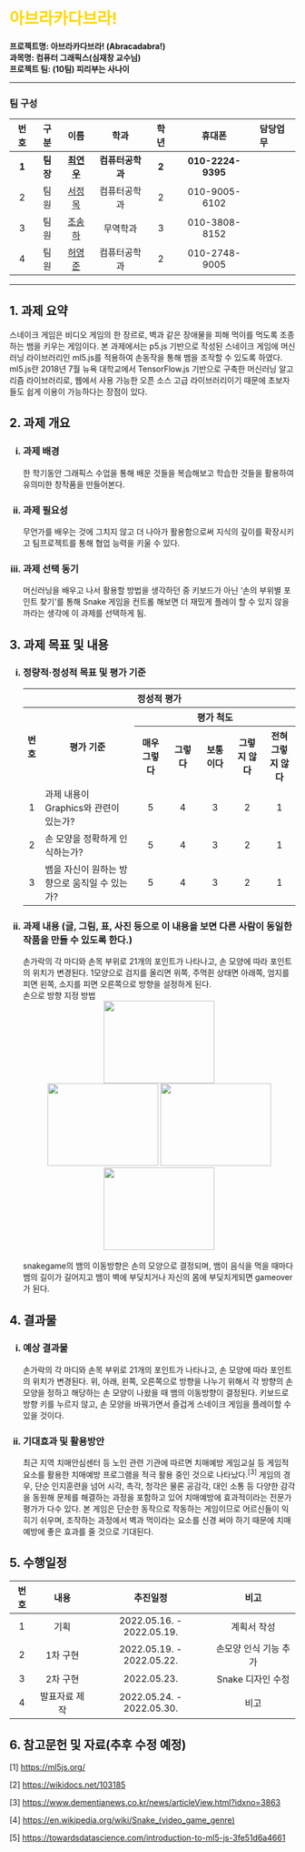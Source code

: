 # <span style="color:gold">아브라카다브라!</span>
#### 프로젝트명: 아브라카다브라! (Abracadabra!)<br/>과목명: 컴퓨터 그래픽스(심재창 교수님)<br/>프로젝트 팀: (10팀) 피리부는 사나이<hr/>
### 팀 구성
|   번호   |   구분  |                   이름                  |      학과     |   학년  |      휴대폰     |   담당업무   |
|:-------:|:------:|:---------------------------------------:|:--------------:|:------:|:---------------:|:------------|
|  **1**  | **팀장**|**[최연우](https://github.com/wafla)**    |**컴퓨터공학과**|  **2** |**010-2224-9395**|             |
|    2    |   팀원  | [서정목](https://github.com/SeoJeongmok) |  컴퓨터공학과  |   2    |  010-9005-6102  |             |
|    3    |   팀원  | [조송하](https://github.com/Song-haJo)   |    무역학과    |   3    |  010-3808-8152  |             |
|    4    |   팀원  | [허영준](https://github.com/telecom9005) |  컴퓨터공학과  |   2    |  010-2748-9005  |             |
<hr/>

## 1. 과제 요약
스네이크 게임은 비디오 게임의 한 장르로, 벽과 같은 장애물을 피해 먹이를 먹도록 조종하는 뱀을 키우는 게임이다. 본 과제에서는 p5.js 기반으로 작성된 스네이크 게임에 머신러닝 라이브러리인 ml5.js를 적용하여 손동작을 통해 뱀을 조작할 수 있도록 하였다. ml5.js란 2018년 7월 뉴욕 대학교에서 TensorFlow.js 기반으로 구축한 머신러닝 알고리즘 라이브러리로, 웹에서 사용 가능한 오픈 소스 고급 라이브러리이기 때문에 초보자들도 쉽게 이용이 가능하다는 장점이 있다.
## 2. 과제 개요
<ol type="i">
    <h3><li>과제 배경</li></h3>
    한 학기동안 그래픽스 수업을 통해 배운 것들을 복습해보고 학습한 것들을 활용하여 유의미한 창작품을 만들어본다.
    <h3><li>과제 필요성</li></h3>
    무언가를 배우는 것에 그치지 않고 더 나아가 활용함으로써 지식의 깊이를 확장시키고 팀프로젝트를 통해 협업 능력을 키울 수 있다.
    <h3><li>과제 선택 동기</li></h3>
    머신러닝을 배우고 나서 활용할 방법을 생각하던 중 키보드가 아닌 ‘손의 부위별 포인트 찾기’를 통해 Snake 게임을 컨트롤 해보면 더 재밌게 플레이 할 수 있지 않을까라는 생각에 이 과제를 선택하게 됨.
</ol>

## 3. 과제 목표 및 내용
<ol type="i">
    <h3><li>정량적·정성적 목표 및 평가 기준</li></h3>
    <table>
        <thead>
            <tr>
                <th colspan="7">정성적 평가</th>
            </tr>
        </thead>
        <tbody>
            <tr>
                <th rowspan="2">번호</th>
                <th rowspan="2" width="400px">평가 기준</th>
                <th colspan="5">평가 척도</th>
            </tr>
            <tr>
                <th width="120px">매우 그렇다</th>
                <th width="120px">그렇다</th>
                <th width="120px">보통이다</th>
                <th width="120px">그렇지 않다</th>
                <th width="120px">전혀 그렇지 않다</th>
            </tr>
            <tr>
                <td align="center">1</td>
                <td>과제 내용이 Graphics와 관련이 있는가?</td>
                <td align="center">5</td>
                <td align="center">4</td>
                <td align="center">3</td>
                <td align="center">2</td>
                <td align="center">1</td>
            </tr>
            <tr>
                <td align="center">2</td>
                <td>손 모양을 정확하게 인식하는가?</td>
                <td align="center">5</td>
                <td align="center">4</td>
                <td align="center">3</td>
                <td align="center">2</td>
                <td align="center">1</td>
            </tr>
            <tr>
                <td align="center">3</td>
                <td>뱀을 자신이 원하는 방향으로 움직일 수 있는가?</td>
                <td align="center">5</td>
                <td align="center">4</td>
                <td align="center">3</td>
                <td align="center">2</td>
                <td align="center">1</td>
            </tr>
        </tbody>
    </table>
    <h3><li>과제 내용 (글, 그림, 표, 사진 등으로 이 내용을 보면 다른 사람이 동일한 작품을 만들 수 있도록 한다.)</li></h3>
    손가락의 각 마디와 손목 부위로 21개의 포인트가 나타나고, 손 모양에 따라 포인트의 위치가 변경된다.
    1모양으로 검지를 올리면 위쪽, 주먹쥔 상태면 아래쪽, 엄지를 피면 왼쪽, 소지를 피면 오른쪽으로 방향을 설정하게 된다.<br/>
    손으로 방향 지정 방법<br/>
    <div align="center">
        <img width="195px" height="145px" src="https://user-images.githubusercontent.com/102509603/169253224-041bb900-0f92-46f3-b136-f3b2bfdd0028.png"/>
    </div>
    <div align="center">
        <img width="195px" height="145px" src="https://user-images.githubusercontent.com/102509603/169256768-f8b3ccb0-2155-40ee-925c-81be35ec8ec4.png"/>
        <img width="195px" height="145px" src="https://user-images.githubusercontent.com/102509603/169256106-72e3e64a-77e8-4a1e-9f6a-e8fb9a3dccac.png"/>
    </div>
    <div align="center">
        <img width="195px" height="145px" src="https://user-images.githubusercontent.com/102509603/169255285-7e919de5-c45b-429d-b871-0572356d6b34.png"/>
    </div>
    <div align="center">
    </div>
        <br/>
    snakegame의 뱀의 이동방향은 손의 모양으로 결정되며, 뱀이 음식을 먹을 때마다 뱀의 길이가 길어지고 뱀이 벽에 부딪치거나 자신의 몸에 부딪치게되면 gameover가 된다.
</ol>

## 4. 결과물
<ol type="i">
    <h3><li>예상 결과물</li></h3>
    손가락의 각 마디와 손목 부위로 21개의 포인트가 나타나고, 손 모양에 따라 포인트의 위치가 변경된다.
    위, 아래, 왼쪽, 오른쪽으로 방향을 나누기 위해서 각 방향의 손 모양을 정하고 해당하는 손 모양이 나왔을 때
    뱀의 이동방향이 결정된다.
    키보드로 방향 키를 누르지 않고, 손 모양을 바꿔가면서 즐겁게 스네이크 게임을 플레이할 수 있을 것이다.
    <h3><li>기대효과 및 활용방안</li></h3>
    최근 지역 치매안심센터 등 노인 관련 기관에 따르면 치매예방 게임교실 등 게임적 요소를 활용한 치매예방 프로그램을 적극 활용 중인 것으로 나타났다.<sup>[3]</sup> 게임의 경우, 단순 인지훈련을 넘어 시각, 촉각, 청각은 물론 공감각, 대인 소통 등 다양한 감각을 동원해 문제를 해결하는 과정을 포함하고 있어 치매예방에 효과적이라는 전문가 평가가 다수 있다. 본 게임은 단순한 동작으로 작동하는 게임이므로 어르신들이 익히기 쉬우며, 조작하는 과정에서 벽과 먹이라는 요소를 신경 써야 하기 때문에 치매예방에 좋은 효과를 줄 것으로 기대된다.
</ol>

## 5. 수행일정
|  번호 |      내용      |            추진일정           |     비고    |
|:----:|:--------------:|:----------------------------:|:----------:|
|   1  |       기획     |   2022.05.16. - 2022.05.19.  |   계획서 작성   |
|   2  |     1차 구현    |   2022.05.19. - 2022.05.22.  |  손모양 인식 기능 추가  |
|   3  |     2차 구현    |         2022.05.23.          |  Snake 디자인 수정  |
|   4  |  발표자료 제작  |   2022.05.24. - 2022.05.30.  |     비고    |

## 6. 참고문헌 및 자료(추후 수정 예정)
[1] https://ml5js.org/

[2] https://wikidocs.net/103185

[3] https://www.dementianews.co.kr/news/articleView.html?idxno=3863

[4] https://en.wikipedia.org/wiki/Snake_(video_game_genre)

[5] https://towardsdatascience.com/introduction-to-ml5-js-3fe51d6a4661
